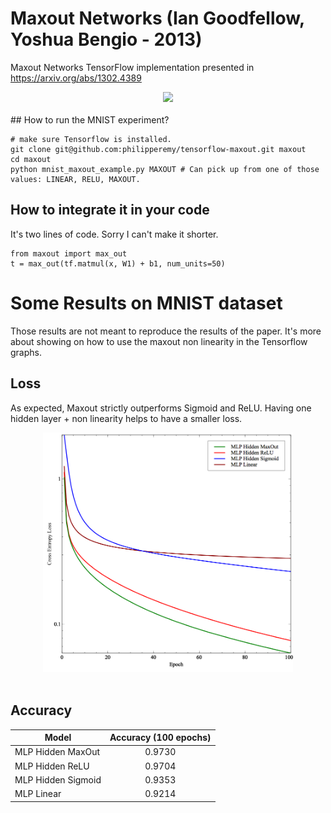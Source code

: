 # Maxout Networks (Ian Goodfellow, Yoshua Bengio - 2013)
Maxout Networks TensorFlow implementation presented in https://arxiv.org/abs/1302.4389

<div align="center">
  <img src="https://www.tensorflow.org/images/tf_logo_transp.png" width="150"><br><br>
</div>
## How to run the MNIST experiment?

```
# make sure Tensorflow is installed.
git clone git@github.com:philipperemy/tensorflow-maxout.git maxout
cd maxout
python mnist_maxout_example.py MAXOUT # Can pick up from one of those values: LINEAR, RELU, MAXOUT.
```

## How to integrate it in your code

It's two lines of code. Sorry I can't make it shorter.

```
from maxout import max_out
t = max_out(tf.matmul(x, W1) + b1, num_units=50)
```

# Some Results on MNIST dataset

Those results are not meant to reproduce the results of the paper. It's more about showing on how to use the maxout non linearity in the Tensorflow graphs.

## Loss

As expected, Maxout strictly outperforms Sigmoid and ReLU. Having one hidden layer + non linearity helps to have a smaller loss.

<div align="center">
  <img src="fig/mnist.png" width="400"><br><br>
</div>

## Accuracy

| Model      | Accuracy (100 epochs) | 
| ------------- |:-------------:|
| MLP Hidden MaxOut      | 0.9730 |
| MLP Hidden ReLU       |  0.9704      |
| MLP Hidden Sigmoid | 0.9353      |
| MLP Linear | 0.9214      |
